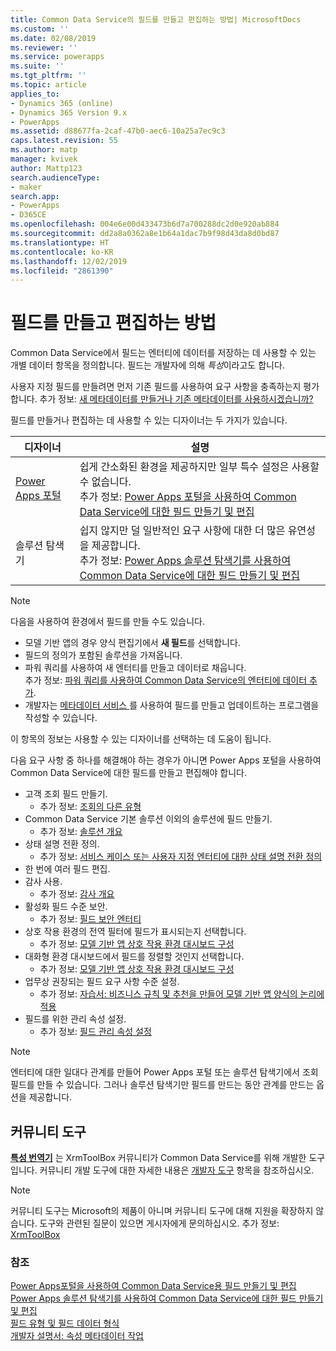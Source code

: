 ```yaml
---
title: Common Data Service의 필드를 만들고 편집하는 방법| MicrosoftDocs
ms.custom: ''
ms.date: 02/08/2019
ms.reviewer: ''
ms.service: powerapps
ms.suite: ''
ms.tgt_pltfrm: ''
ms.topic: article
applies_to:
- Dynamics 365 (online)
- Dynamics 365 Version 9.x
- PowerApps
ms.assetid: d88677fa-2caf-47b0-aec6-10a25a7ec9c3
caps.latest.revision: 55
ms.author: matp
manager: kvivek
author: Mattp123
search.audienceType:
- maker
search.app:
- PowerApps
- D365CE
ms.openlocfilehash: 004e6e00d433473b6d7a700288dc2d0e920ab884
ms.sourcegitcommit: dd2a8a0362a8e1b64a1dac7b9f98d43da8d0bd87
ms.translationtype: HT
ms.contentlocale: ko-KR
ms.lasthandoff: 12/02/2019
ms.locfileid: "2861390"
---
```

# <a name="how-to-create-and-edit-fields"></a>필드를 만들고 편집하는 방법

Common Data Service에서 필드는 엔터티에 데이터를 저장하는 데 사용할 수 있는 개별 데이터 항목을 정의합니다. 필드는 개발자에 의해 *특성*이라고도 합니다. 
  
사용자 지정 필드를 만들려면 먼저 기존 필드를 사용하여 요구 사항을 충족하는지 평가합니다. 추가 정보: [새 메타데이터를 만들거나 기존 메타데이터를 사용하시겠습니까?](create-edit-metadata.md#create-new-metadata-or-use-existing-metadata)

필드를 만들거나 편집하는 데 사용할 수 있는 디자이너는 두 가지가 있습니다.

|디자이너| 설명|
|--|--|
|[Power Apps 포털](https://make.powerapps.com/?utm_source=padocs&utm_medium=linkinadoc&utm_campaign=referralsfromdoc)|쉽게 간소화된 환경을 제공하지만 일부 특수 설정은 사용할 수 없습니다.<br />추가 정보: [Power Apps 포털을 사용하여 Common Data Service에 대한 필드 만들기 및 편집](create-edit-field-portal.md)|
|솔루션 탐색기|쉽지 않지만 덜 일반적인 요구 사항에 대한 더 많은 유연성을 제공합니다.<br />추가 정보: [Power Apps 솔루션 탐색기를 사용하여 Common Data Service에 대한 필드 만들기 및 편집](create-edit-field-solution-explorer.md) |

> [!NOTE]
> 다음을 사용하여 환경에서 필드를 만들 수도 있습니다.
> - 모델 기반 앱의 경우 양식 편집기에서 **새 필드**를 선택합니다.
> - 필드의 정의가 포함된 솔루션을 가져옵니다.
> - 파워 쿼리를 사용하여 새 엔터티를 만들고 데이터로 채웁니다.<br />추가 정보: [파워 쿼리를 사용하여 Common Data Service의 엔터티에 데이터 추가](/powerapps/maker/common-data-service/data-platform-cds-newentity-pq).
> - 개발자는 [메타데이터 서비스 ](/powerapps/developer/common-data-service/use-web-services#metadata-services)를 사용하여 필드를 만들고 업데이트하는 프로그램을 작성할 수 있습니다.

이 항목의 정보는 사용할 수 있는 디자이너를 선택하는 데 도움이 됩니다. 

다음 요구 사항 중 하나를 해결해야 하는 경우가 아니면 Power Apps 포털을 사용하여 Common Data Service에 대한 필드를 만들고 편집해야 합니다.

- 고객 조회 필드 만들기. 
   - 추가 정보: [조회의 다른 유형](types-of-fields.md#different-types-of-lookups)
- Common Data Service 기본 솔루션 이외의 솔루션에 필드 만들기. 
   - 추가 정보: [솔루션 개요](solutions-overview.md)
- 상태 설명 전환 정의. 
   - 추가 정보: [서비스 케이스 또는 사용자 지정 엔터티에 대한 상태 설명 전환 정의](define-status-reason-transitions.md)
- 한 번에 여러 필드 편집.
- 감사 사용. 
   - 추가 정보: [감사 개요](../../developer/common-data-service/auditing-overview.md)
- 활성화 필드 수준 보안. 
   - 추가 정보: [필드 보안 엔터티](../../developer/common-data-service/field-security-entities.md)
- 상호 작용 환경의 전역 필터에 필드가 표시되는지 선택합니다. 
   - 추가 정보: [모델 기반 앱 상호 작용 환경 대시보드 구성](../model-driven-apps/configure-interactive-experience-dashboards.md)
- 대화형 환경 대시보드에서 필드를 정렬할 것인지 선택합니다. 
   - 추가 정보: [모델 기반 앱 상호 작용 환경 대시보드 구성](../model-driven-apps/configure-interactive-experience-dashboards.md)
- 업무상 권장되는 필드 요구 사항 수준 설정. 
   - 추가 정보: [자습서: 비즈니스 규칙 및 추천을 만들어 모델 기반 앱 양식의 논리에 적용](../model-driven-apps/create-business-rules-recommendations-apply-logic-form.md)
- 필드를 위한 관리 속성 설정. 
   - 추가 정보: [필드 관리 속성 설정](set-managed-properties-for-field.md)

> [!NOTE]
> 엔터티에 대한 일대다 관계를 만들어 Power Apps 포털 또는 솔루션 탐색기에서 조회 필드를 만들 수 있습니다. 그러나 솔루션 탐색기만 필드를 만드는 동안 관계를 만드는 옵션을 제공합니다.

## <a name="community-tools"></a>커뮤니티 도구

**[특성 번역기](https://www.xrmtoolbox.com/plugins/DLaB.Xrm.AttributeManager/)** 는 XrmToolBox 커뮤니티가 Common Data Service를 위해 개발한 도구입니다. 커뮤니티 개발 도구에 대한 자세한 내용은 [개발자 도구](https://docs.microsoft.com/dynamics365/customer-engagement/developer/developer-tools) 항목을 참조하십시오.

> [!NOTE]
> 커뮤니티 도구는 Microsoft의 제품이 아니며 커뮤니티 도구에 대해 지원을 확장하지 않습니다. 도구와 관련된 질문이 있으면 게시자에게 문의하십시오. 추가 정보: [XrmToolBox](https://www.xrmtoolbox.com)

### <a name="see-also"></a>참조  
[Power Apps포털을 사용하여 Common Data Service용 필드 만들기 및 편집](create-edit-field-portal.md)<br />
[Power Apps 솔루션 탐색기를 사용하여 Common Data Service에 대한 필드 만들기 및 편집](create-edit-field-solution-explorer.md)<br />
[필드 유형 및 필드 데이터 형식](types-of-fields.md)<br />
[개발자 설명서: 속성 메타데이터 작업](/dynamics365/customer-engagement/developer/org-service/work-attribute-metadata)
 
